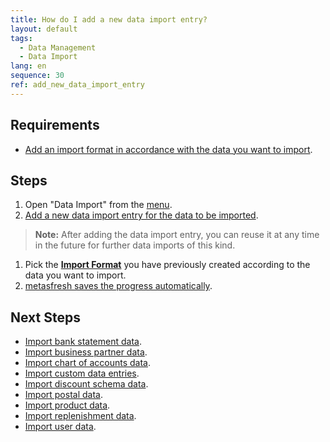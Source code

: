 ```yaml
---
title: How do I add a new data import entry?
layout: default
tags:
  - Data Management
  - Data Import
lang: en
sequence: 30
ref: add_new_data_import_entry
---
```


## Requirements
- [Add an import format in accordance with the data you want to import](Add_import_format).

## Steps
1. Open "Data Import" from the [menu](Menu).
1. [Add a new data import entry for the data to be imported](New_Record_Window).
 >**Note:** After adding the data import entry, you can reuse it at any time in the future for further data imports of this kind.

1. Pick the [**Import Format**](Add_import_format) you have previously created according to the data you want to import.
1. [metasfresh saves the progress automatically](Saveindicator).

## Next Steps
- [Import bank statement data](Import_bank_statement_data).
- [Import business partner data](Import_bpartner_data).
- [Import chart of accounts data](Import_charts_of_accounts).
- [Import custom data entries](Import_custom_data_entries).
- [Import discount schema data](Import_discount_schema).
- [Import postal data](Import_postal_data).
- [Import product data](Import_product_data).
- [Import replenishment data](Import_replenishment_data).
- [Import user data](Import_user_data).
